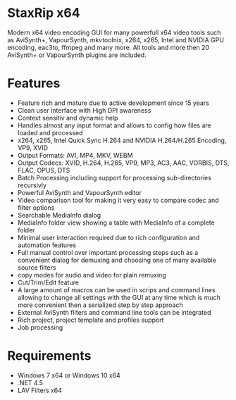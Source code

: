 # StaxRip x64

Modern x64 video encoding GUI for many powerfull x64 video tools such as AviSynth+, VapourSynth, mkvtoolnix, x264, x265, Intel and NVIDIA GPU encoding, eac3to, ffmpeg and many more. All tools and more then 20 AviSynth+ or VapourSynth plugins are included.

# Features

- Feature rich and mature due to active development since 15 years
- Clean user interface with High DPI awareness
- Context sensitiv and dynamic help
- Handles almost any input format and allows to config how files are loaded and processed
- x264, x265, Intel Quick Sync H.264 and NVIDIA H.264/H.265 Encoding, VP9, XVID
- Output Formats: AVI, MP4, MKV, WEBM
- Output Codecs: XVID, H.264, H.265, VP9, MP3, AC3, AAC, VORBIS, DTS, FLAC, OPUS, DTS
- Batch Processing including support for processing sub-directories recursivly
- Powerful AviSynth and VapourSynth editor
- Video comparison tool for making it very easy to compare codec and filter options
- Searchable MediaInfo dialog
- MediaInfo folder view showing a table with MediaInfo of a complete folder
- Minimal user interaction required due to rich configuration and automation features
- Full manual control over important processing steps such as a convenient dialog for demuxing and choosing one of many available source filters
- copy modes for audio and video for plain remuxing
- Cut/Trim/Edit feature
- A large amount of macros can be used in scrips and command lines allowing to change all settings with the GUI at any time which is much more convenient then a serialized step by step approach
- External AviSynth filters and command line tools can be integrated
- Rich project, project template and profiles support
- Job processing

# Requirements

- Windows 7 x64 or Windows 10 x64
- .NET 4.5
- LAV Filters x64
